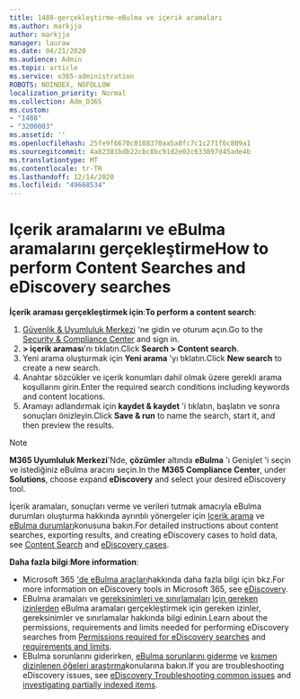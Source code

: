 ```yaml
---
title: 1488-gerçekleştirme-eBulma ve içerik aramaları
ms.author: markjjo
author: markjjo
manager: lauraw
ms.date: 04/21/2020
ms.audience: Admin
ms.topic: article
ms.service: o365-administration
ROBOTS: NOINDEX, NOFOLLOW
localization_priority: Normal
ms.collection: Adm_O365
ms.custom:
- "1488"
- "3200003"
ms.assetid: ''
ms.openlocfilehash: 25fe9f6670c0108370aa5a8fc7c1c271f6c809a1
ms.sourcegitcommit: 4a82381bdb22cbc8bc91d2e02c633897d45ade4b
ms.translationtype: MT
ms.contentlocale: tr-TR
ms.lasthandoff: 12/14/2020
ms.locfileid: "49668534"
---
```

# <a name="how-to-perform-content-searches-and-ediscovery-searches"></a><span data-ttu-id="bd3f5-102">Içerik aramalarını ve eBulma aramalarını gerçekleştirme</span><span class="sxs-lookup"><span data-stu-id="bd3f5-102">How to perform Content Searches and eDiscovery searches</span></span>

<span data-ttu-id="bd3f5-103">**İçerik araması gerçekleştirmek için**:</span><span class="sxs-lookup"><span data-stu-id="bd3f5-103">**To perform a content search**:</span></span>

1. <span data-ttu-id="bd3f5-104">[Güvenlik & Uyumluluk Merkezi](https://protection.office.com) 'ne gidin ve oturum açın.</span><span class="sxs-lookup"><span data-stu-id="bd3f5-104">Go to the [Security & Compliance Center](https://protection.office.com) and sign in.</span></span>
2. <span data-ttu-id="bd3f5-105">**> içerik araması**'nı tıklatın.</span><span class="sxs-lookup"><span data-stu-id="bd3f5-105">Click **Search > Content search**.</span></span>
3. <span data-ttu-id="bd3f5-106">Yeni arama oluşturmak için **Yeni arama** 'yı tıklatın.</span><span class="sxs-lookup"><span data-stu-id="bd3f5-106">Click **New search** to create a new search.</span></span>
4. <span data-ttu-id="bd3f5-107">Anahtar sözcükler ve içerik konumları dahil olmak üzere gerekli arama koşullarını girin.</span><span class="sxs-lookup"><span data-stu-id="bd3f5-107">Enter the required search conditions including keywords and content locations.</span></span>
5. <span data-ttu-id="bd3f5-108">Aramayı adlandırmak için **kaydet & kaydet** 'i tıklatın, başlatın ve sonra sonuçları önizleyin.</span><span class="sxs-lookup"><span data-stu-id="bd3f5-108">Click **Save & run** to name the search, start it, and then preview the results.</span></span>

> [!NOTE]
> <span data-ttu-id="bd3f5-109">**M365 Uyumluluk Merkezi**'Nde, **çözümler** altında **eBulma** 'ı Genişlet 'i seçin ve istediğiniz eBulma aracını seçin.</span><span class="sxs-lookup"><span data-stu-id="bd3f5-109">In the **M365 Compliance Center**, under **Solutions**, choose expand **eDiscovery** and select your desired eDiscovery tool.</span></span>

<span data-ttu-id="bd3f5-110">İçerik aramaları, sonuçları verme ve verileri tutmak amacıyla eBulma durumları oluşturma hakkında ayrıntılı yönergeler için [Içerik arama](https://docs.microsoft.com/microsoft-365/compliance/content-search) ve [eBulma durumları](https://docs.microsoft.com/microsoft-365/compliance/ediscovery-cases)konusuna bakın.</span><span class="sxs-lookup"><span data-stu-id="bd3f5-110">For detailed instructions about content searches, exporting results, and creating eDiscovery cases to hold data, see [Content Search](https://docs.microsoft.com/microsoft-365/compliance/content-search) and [eDiscovery cases](https://docs.microsoft.com/microsoft-365/compliance/ediscovery-cases).</span></span>

<span data-ttu-id="bd3f5-111">**Daha fazla bilgi**:</span><span class="sxs-lookup"><span data-stu-id="bd3f5-111">**More information**:</span></span>

- <span data-ttu-id="bd3f5-112">Microsoft 365 ['de eBulma araçları](https://docs.microsoft.com/microsoft-365/compliance/ediscovery)hakkında daha fazla bilgi için bkz.</span><span class="sxs-lookup"><span data-stu-id="bd3f5-112">For more information on eDiscovery tools in Microsoft 365, see [eDiscovery](https://docs.microsoft.com/microsoft-365/compliance/ediscovery).</span></span>
- <span data-ttu-id="bd3f5-113">EBulma aramaları ve [gereksinimleri ve sınırlamaları](https://docs.microsoft.com/microsoft-365/compliance/limits-for-content-search) [Için gereken izinlerden](https://docs.microsoft.com/microsoft-365/compliance/assign-ediscovery-permissions) eBulma aramaları gerçekleştirmek için gereken izinler, gereksinimler ve sınırlamalar hakkında bilgi edinin.</span><span class="sxs-lookup"><span data-stu-id="bd3f5-113">Learn about the permissions, requirements and limits needed for performing eDiscovery searches from [Permissions required for eDiscovery searches](https://docs.microsoft.com/microsoft-365/compliance/assign-ediscovery-permissions) and [requirements and limits](https://docs.microsoft.com/microsoft-365/compliance/limits-for-content-search).</span></span>
- <span data-ttu-id="bd3f5-114">EBulma sorunlarını giderirken, [eBulma sorunlarını giderme](https://docs.microsoft.com/microsoft-365/compliance/ediscovery-troubleshooting-common-issues) ve [kısmen dizinlenen öğeleri araştırma](https://docs.microsoft.com/microsoft-365/compliance/investigating-partially-indexed-items-in-ediscovery)konularına bakın.</span><span class="sxs-lookup"><span data-stu-id="bd3f5-114">If you are troubleshooting eDiscovery issues, see [eDiscovery Troubleshooting common issues](https://docs.microsoft.com/microsoft-365/compliance/ediscovery-troubleshooting-common-issues) and [investigating partially indexed items](https://docs.microsoft.com/microsoft-365/compliance/investigating-partially-indexed-items-in-ediscovery).</span></span>
